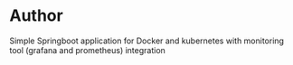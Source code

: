 # Author
Simple Springboot application for Docker and kubernetes with monitoring tool (grafana and prometheus) integration 
